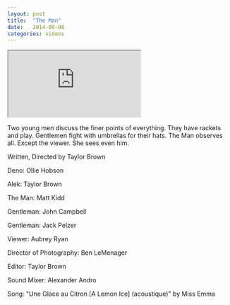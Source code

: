 ```yaml
---
layout: post
title:  "The Man"
date:   2014-09-08
categories: videos
---
```


<div class="embed-responsive embed-responsive-16by9">
	<iframe class="embed-responsive-item" src="http://www.youtube.com/embed/2gK33vtXB3U?rel=0" allowfullscreen></iframe>
</div>

Two young men discuss the finer points of everything. They have rackets and play. Gentlemen fight with umbrellas for their hats. The Man observes all. Except the viewer. She sees even him.

Written, Directed by Taylor Brown

Deno: Ollie Hobson

Alek: Taylor Brown

The Man: Matt Kidd

Gentleman: John Campbell

Gentleman: Jack Pelzer

Viewer: Aubrey Ryan

Director of Photography: Ben LeMenager

Editor: Taylor Brown

Sound Mixer: Alexander Andro

Song: "Une Glace au Citron \[A Lemon Ice] (acoustique)" by Miss Emma